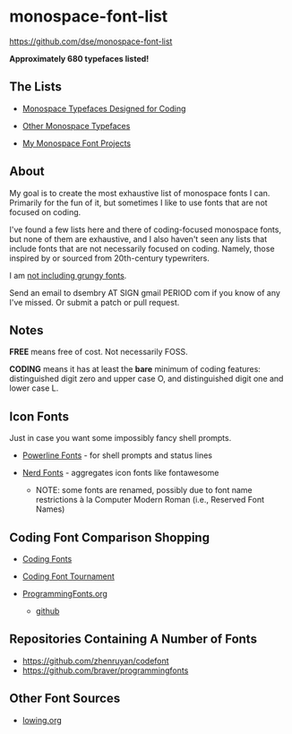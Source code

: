 # monospace-font-list

https://github.com/dse/monospace-font-list

**Approximately 680 typefaces listed!**

## The Lists

-   [Monospace Typefaces Designed for Coding](./coding.md)

-   [Other Monospace Typefaces](./other.md)

-   [My Monospace Font Projects](./mine.md)

## About

My goal is to create the most exhaustive list of monospace fonts I
can.  Primarily for the fun of it, but sometimes I like to use fonts
that are not focused on coding.

I've found a few lists here and there of coding-focused monospace
fonts, but none of them are exhaustive, and I also haven't seen any
lists that include fonts that are not necessarily focused on coding.
Namely, those inspired by or sourced from 20th-century typewriters.

I am [not including grungy fonts](./grungy.md).

Send an email to dsembry AT SIGN gmail PERIOD com if you know of any
I've missed.  Or submit a patch or pull request.

## Notes

**FREE** means free of cost.  Not necessarily FOSS.

**CODING** means it has at least the **bare** minimum of coding
features: distinguished digit zero and upper case O, and distinguished
digit one and lower case L.

## Icon Fonts

Just in case you want some impossibly fancy shell prompts.

-   [Powerline Fonts](https://github.com/powerline/fonts) - for shell
    prompts and status lines

-   [Nerd Fonts](https://www.nerdfonts.com/) - aggregates icon fonts
    like fontawesome
    -   NOTE: some fonts are renamed, possibly due to font name
        restrictions à la Computer Modern Roman (i.e., Reserved Font
        Names)

## Coding Font Comparison Shopping

-   [Coding Fonts](https://hackingcpp.com/dev/coding_fonts.html)

-   [Coding Font Tournament](https://www.codingfont.com/)

-   [ProgrammingFonts.org](https://app.programmingfonts.org/)
    -   [github](https://github.com/braver/programmingfonts)

## Repositories Containing A Number of Fonts

-   https://github.com/zhenruyan/codefont
-   https://github.com/braver/programmingfonts

## Other Font Sources

-   [lowing.org](https://www.lowing.org/fonts/Free/?MD)
